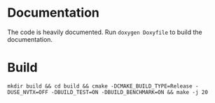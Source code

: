 # Documentation
The code is heavily documented. Run `doxygen Doxyfile` to build the documentation.

# Build
`mkdir build && cd build && cmake -DCMAKE_BUILD_TYPE=Release -DUSE_NVTX=OFF -DBUILD_TEST=ON -DBUILD_BENCHMARK=ON && make -j 20`